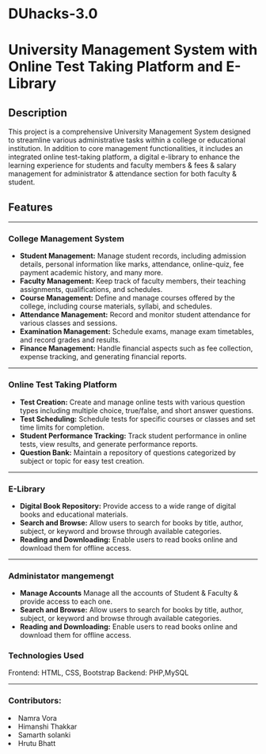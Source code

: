 # DUhacks-3.0
<h1>University Management System with Online Test Taking Platform and E-Library</h1>
<h2>Description</h2>
<p>This project is a comprehensive University Management System designed to streamline various administrative tasks within a college or educational institution. In addition to core management functionalities, it includes an integrated online test-taking platform, a digital e-library to enhance the learning experience for students and faculty members & fees & salary management for administrator & attendance section for both faculty & student.</p>
<h2>Features</h2>
<hr>
<h3>College Management System</h3>
<ul>
    <li><b>Student Management:</b> Manage student records, including admission details, personal information like marks, attendance, online-quiz, fee payment academic history, and many more.</li>
    <li><b>Faculty Management:</b> Keep track of faculty members, their teaching assignments, qualifications, and schedules.</li>
    <li><b>Course Management:</b> Define and manage courses offered by the college, including course materials, syllabi, and schedules.</li>
    <li><b>Attendance Management:</b> Record and monitor student attendance for various classes and sessions.</li>
    <li><b>Examination Management:</b> Schedule exams, manage exam timetables, and record grades and results.</li>
    <li><b>Finance Management:</b> Handle financial aspects such as fee collection, expense tracking, and generating financial reports.</li>
</ul>
<hr>
<h3>Online Test Taking Platform</h3>
<ul>
    <li><b>Test Creation:</b> Create and manage online tests with various question types including multiple choice, true/false, and short answer questions.</li>
    <li><b>Test Scheduling:</b> Schedule tests for specific courses or classes and set time limits for completion.</li>
    <li><b>Student Performance Tracking:</b> Track student performance in online tests, view results, and generate performance reports.</li>
    <li><b>Question Bank:</b> Maintain a repository of questions categorized by subject or topic for easy test creation.</li>

</ul>
<hr>
<h3>E-Library</h3>
<ul>
    <li><b>Digital Book Repository:</b> Provide access to a wide range of digital books and educational materials.</li>
    <li><b>Search and Browse:</b> Allow users to search for books by title, author, subject, or keyword and browse through available categories.</li>
    <li><b>Reading and Downloading:</b> Enable users to read books online and download them for offline access.</li>

</ul>

<hr>
<h3>Administator mangemengt</h3>
<ul>
    <li><b>Manage Accounts</b> Manage all the accounts of Student & Faculty & provide access to each one.</li>
    <li><b>Search and Browse:</b> Allow users to search for books by title, author, subject, or keyword and browse through available categories.</li>
    <li><b>Reading and Downloading:</b> Enable users to read books online and download them for offline access.</li>

</ul>
<h3>Technologies Used</h3>
Frontend: HTML, CSS, Bootstrap
Backend: PHP,MySQL
<hr>
<h3>Contributors:</h3>
<li>Namra Vora</li>
<li>Himanshi Thakkar</li>
<li>Samarth solanki</li>
<li>Hrutu Bhatt</li>

